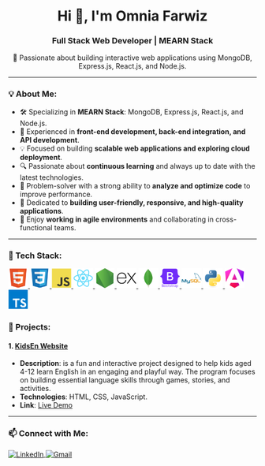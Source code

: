 <h1 align="center">Hi 👋, I'm Omnia Farwiz</h1>
<h3 align="center">Full Stack Web Developer | MEARN Stack</h3>

<p align="center">🚀 Passionate about building interactive web applications using MongoDB, Express.js, React.js, and Node.js.</p>

---

### 💡 About Me:
- 🛠 Specializing in **MEARN Stack**: MongoDB, Express.js, React.js, and Node.js.
- 🌱 Experienced in **front-end development, back-end integration, and API development**.
- 💡 Focused on building **scalable web applications and exploring cloud deployment**.
- 🔍 Passionate about **continuous learning** and always up to date with the latest technologies.
- 💪 Problem-solver with a strong ability to **analyze and optimize code** to improve performance.
- 🌟 Dedicated to **building user-friendly, responsive, and high-quality applications**.
- 🚀 Enjoy **working in agile environments** and collaborating in cross-functional teams.


---

### 🚀 Tech Stack:
<p align="left">
  <a href="https://developer.mozilla.org/en-US/docs/Web/HTML" target="_blank">
    <img src="https://raw.githubusercontent.com/devicons/devicon/master/icons/html5/html5-original.svg" alt="HTML5" width="40" height="40"/>
  </a>
  <a href="https://developer.mozilla.org/en-US/docs/Web/CSS" target="_blank">
    <img src="https://raw.githubusercontent.com/devicons/devicon/master/icons/css3/css3-original.svg" alt="CSS3" width="40" height="40"/>
  </a>
  <a href="https://developer.mozilla.org/en-US/docs/Web/JavaScript" target="_blank">
    <img src="https://raw.githubusercontent.com/devicons/devicon/master/icons/javascript/javascript-original.svg" alt="JavaScript" width="40" height="40"/>
  </a>
  <a href="https://react.dev/" target="_blank">
    <img src="https://raw.githubusercontent.com/devicons/devicon/master/icons/react/react-original.svg" alt="React.js" width="40" height="40"/>
  </a>
  <a href="https://nodejs.org/" target="_blank">
    <img src="https://raw.githubusercontent.com/devicons/devicon/master/icons/nodejs/nodejs-original.svg" alt="Node.js" width="40" height="40"/>
  </a>
 <a href="https://expressjs.com/" target="_blank">
    <img src="https://raw.githubusercontent.com/devicons/devicon/master/icons/express/express-original.svg" alt="Express.js" width="40" height="40"/>
  </a> 
  <a href="https://www.mongodb.com/" target="_blank">
    <img src="https://raw.githubusercontent.com/devicons/devicon/master/icons/mongodb/mongodb-original.svg" alt="MongoDB" width="40" height="40"/>
  </a>
  <a href="https://getbootstrap.com" target="_blank" rel="noreferrer">
    <img src="https://raw.githubusercontent.com/devicons/devicon/master/icons/bootstrap/bootstrap-plain-wordmark.svg" alt="Bootstrap" width="40" height="40"/>
  </a>
  <a href="https://www.mysql.com/" target="_blank" rel="noreferrer">
    <img src="https://raw.githubusercontent.com/devicons/devicon/master/icons/mysql/mysql-original-wordmark.svg" alt="MySQL" width="40" height="40"/>
  </a>
  <a href="https://www.python.org" target="_blank" rel="noreferrer">
    <img src="https://raw.githubusercontent.com/devicons/devicon/master/icons/python/python-original.svg" alt="Python" width="40" height="40"/>
  </a>
<a href="https://angular.io/" target="_blank">
  <img src="https://raw.githubusercontent.com/devicons/devicon/master/icons/angular/angular-original.svg" alt="Angular" width="40" height="40"/>
</a>
<a href="https://www.typescriptlang.org/" target="_blank">
  <img src="https://raw.githubusercontent.com/devicons/devicon/master/icons/typescript/typescript-original.svg" alt="TypeScript" width="40" height="40"/>
</a>
</p>


### 📂 Projects:

#### 1. [KidsEn Website]( https://lnkd.in/df7W5v8S)
   - **Description**: is a fun and interactive project designed to help kids aged 4-12 learn English in an engaging and playful way. The program focuses on building essential language skills through games, stories, and activities.
   - **Technologies**: HTML, CSS, JavaScript.
   - **Link**: [Live Demo](https://OmniaFarwiz.github.io/KidsEn/)





---

### 📫 Connect with Me:
<p align="left">
  <a href="https://www.linkedin.com/in/omnia-farwiz-905988246?utm_source=share&utm_campaign=share_via&utm_content=profile&utm_medium=android_app" target="blank">
    <img align="center" src="https://raw.githubusercontent.com/rahuldkjain/github-profile-readme-generator/master/src/images/icons/Social/linked-in-alt.svg" alt="LinkedIn" height="30" width="40"/>
  </a>
  <a href="mailto:omniafarwiz7@gmail.com" target="blank">
    <img align="center" src="https://upload.wikimedia.org/wikipedia/commons/7/7e/Gmail_icon_(2020).svg" alt="Gmail" height="30" width="40"/>
  </a>
</p>
